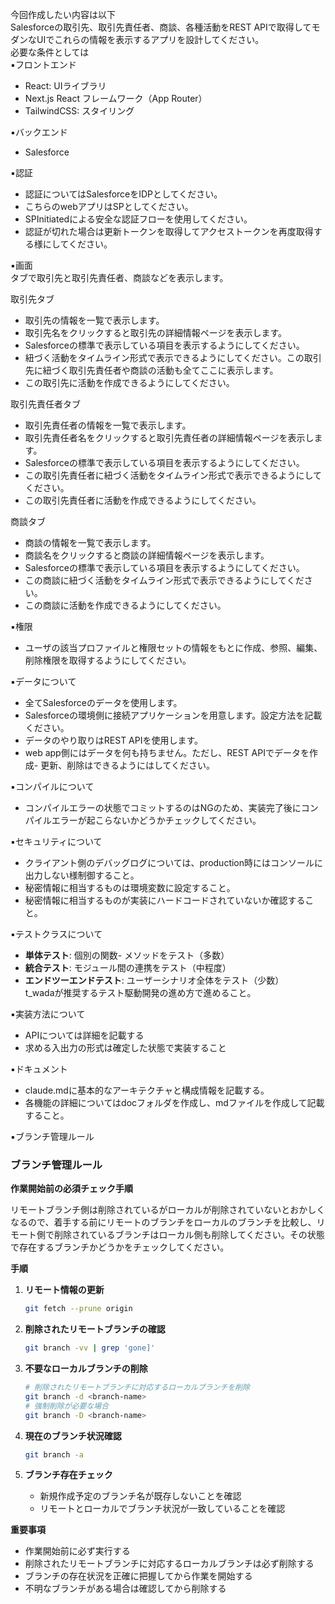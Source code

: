 今回作成したい内容は以下  
Salesforceの取引先、取引先責任者、商談、各種活動をREST APIで取得してモダンなUIでこれらの情報を表示するアプリを設計してください。  
必要な条件としては  
▪️フロントエンド
- React: UIライブラリ
- Next.js React フレームワーク（App Router）
- TailwindCSS: スタイリング

▪️バックエンド
- Salesforce  

▪️認証
- 認証についてはSalesforceをIDPとしてください。  
- こちらのwebアプリはSPとしてください。  
- SPInitiatedによる安全な認証フローを使用してください。  
- 認証が切れた場合は更新トークンを取得してアクセストークンを再度取得する様にしてください。  

▪️画面  
タブで取引先と取引先責任者、商談などを表示します。

取引先タブ  
- 取引先の情報を一覧で表示します。  
- 取引先名をクリックすると取引先の詳細情報ページを表示します。  
- Salesforceの標準で表示している項目を表示するようにしてください。  
- 紐づく活動をタイムライン形式で表示できるようにしてください。この取引先に紐づく取引先責任者や商談の活動も全てここに表示します。  
- この取引先に活動を作成できるようにしてください。  
  
取引先責任者タブ  
- 取引先責任者の情報を一覧で表示します。  
- 取引先責任者名をクリックすると取引先責任者の詳細情報ページを表示します。  
- Salesforceの標準で表示している項目を表示するようにしてください。  
- この取引先責任者に紐づく活動をタイムライン形式で表示できるようにしてください。  
- この取引先責任者に活動を作成できるようにしてください。  
  
商談タブ  
- 商談の情報を一覧で表示します。  
- 商談名をクリックすると商談の詳細情報ページを表示します。  
- Salesforceの標準で表示している項目を表示するようにしてください。  
- この商談に紐づく活動をタイムライン形式で表示できるようにしてください。  
- この商談に活動を作成できるようにしてください。  

▪️権限
- ユーザの該当プロファイルと権限セットの情報をもとに作成、参照、編集、削除権限を取得するようにしてください。  

▪️データについて
- 全てSalesforceのデータを使用します。
- Salesforceの環境側に接続アプリケーションを用意します。設定方法を記載ください。
- データのやり取りはREST APIを使用します。
- web app側にはデータを何も持ちません。ただし、REST APIでデータを作成- 更新、削除はできるようにはしてください。

▪️コンパイルについて
- コンパイルエラーの状態でコミットするのはNGのため、実装完了後にコンパイルエラーが起こらないかどうかチェックしてください。

▪️セキュリティについて
- クライアント側のデバッグログについては、production時にはコンソールに出力しない様制御すること。
- 秘密情報に相当するものは環境変数に設定すること。
- 秘密情報に相当するものが実装にハードコードされていないか確認すること。

▪️テストクラスについて
- **単体テスト**: 個別の関数- メソッドをテスト（多数）  
- **統合テスト**: モジュール間の連携をテスト（中程度）  
- **エンドツーエンドテスト**: ユーザーシナリオ全体をテスト（少数）  
t_wadaが推奨するテスト駆動開発の進め方で進めること。  

▪️実装方法について  
- APIについては詳細を記載する  
- 求める入出力の形式は確定した状態で実装すること  
  
▪️ドキュメント  
- claude.mdに基本的なアーキテクチャと構成情報を記載する。  
- 各機能の詳細についてはdocフォルダを作成し、mdファイルを作成して記載すること。  
  
▪️ブランチ管理ルール  
### ブランチ管理ルール  
**作業開始前の必須チェック手順**  
  
リモートブランチ側は削除されているがローカルが削除されていないとおかしくなるので、着手する前にリモートのブランチをローカルのブランチを比較し、リモート側で削除されているブランチはローカル側も削除してください。その状態で存在するブランチかどうかをチェックしてください。  
  
**手順**  
1. **リモート情報の更新**  
   ```bash  
   git fetch --prune origin  
   ```  
  
2. **削除されたリモートブランチの確認**  
   ```bash  
   git branch -vv | grep 'gone]'  
   ```  
  
3. **不要なローカルブランチの削除**  
   ```bash  
   # 削除されたリモートブランチに対応するローカルブランチを削除  
   git branch -d <branch-name>  
   # 強制削除が必要な場合  
   git branch -D <branch-name>  
   ```  
  
4. **現在のブランチ状況確認**  
   ```bash  
   git branch -a  
   ```  
  
5. **ブランチ存在チェック**  
   - 新規作成予定のブランチ名が既存しないことを確認  
   - リモートとローカルでブランチ状況が一致していることを確認  
  
**重要事項**  
- 作業開始前に必ず実行する  
- 削除されたリモートブランチに対応するローカルブランチは必ず削除する  
- ブランチの存在状況を正確に把握してから作業を開始する  
- 不明なブランチがある場合は確認してから削除する  
  